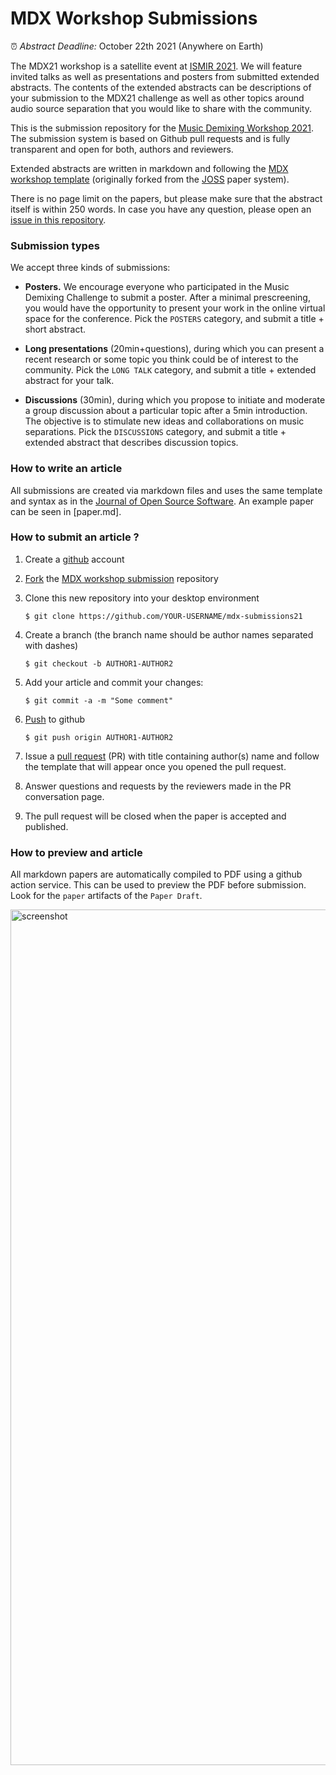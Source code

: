# MDX Workshop Submissions
⏰ _Abstract Deadline:_ October 22th 2021 (Anywhere on Earth)

The MDX21 workshop is a satellite event at [ISMIR 2021](https://ismir2021.ismir.net/). We will feature invited talks as well as presentations and posters from submitted extended abstracts. The contents of the extended abstracts can be descriptions of your submission to the MDX21 challenge as well as other topics around audio source separation that you would like to share with the community.

This is the submission repository for the [Music Demixing Workshop 2021](https://mdx-workshop.github.io). The submission system is based on Github pull requests and is fully transparent and open for both, authors and reviewers.

Extended abstracts are written in markdown and following the [MDX workshop template](https://github.com/mdx-workshop/mdx-submissions21) (originally forked from the [JOSS](https://joss.theoj.org/) paper system).

There is no page limit on the papers, but please make sure that the abstract itself is within 250 words.
In case you have any question, please open an [issue in this repository](https://github.com/mdx-workshop/mdx-submissions21/issues).

### Submission types

We accept three kinds of submissions:

- **Posters.** We encourage everyone who participated in the Music Demixing Challenge to submit a poster. After a minimal prescreening, you would have the opportunity to present your work in the online virtual space for the conference. Pick the `POSTERS` category, and submit a title + short abstract.

- **Long presentations** (20min+questions), during which you can present a recent research or some topic you think could be of interest to the community. Pick the `LONG TALK` category, and submit a title + extended abstract for your talk.

- **Discussions** (30min), during which you propose to initiate and moderate a group discussion about a particular topic after a 5min introduction. The objective is to stimulate new ideas and collaborations on music separations. Pick the `DISCUSSIONS` category, and submit a title + extended abstract that describes discussion topics.

### How to write an article

All submissions are created via markdown files and uses the same template and syntax as in the [Journal of Open Source Software](https://joss.readthedocs.io/en/latest/submitting.html). An example paper can be seen in [paper.md].

### How to submit an article ?

1. Create a [github](https://github.com) account

2. [Fork](https://help.github.com/articles/fork-a-repo/) the [MDX workshop submission](https://github.com/mdx-workshop/mdx-submissions21) repository

3. Clone this new repository into your desktop environment

   ```
   $ git clone https://github.com/YOUR-USERNAME/mdx-submissions21
   ```

4. Create a branch (the branch name should be author names separated with dashes)

   ```
   $ git checkout -b AUTHOR1-AUTHOR2
   ```


5. Add your article and commit your changes:

   ```
   $ git commit -a -m "Some comment"
   ```


6. [Push](https://help.github.com/articles/pushing-to-a-remote/) to github

   ```
   $ git push origin AUTHOR1-AUTHOR2
   ```

7. Issue a [pull request](https://help.github.com/articles/using-pull-requests/) (PR) with title containing author(s) name and follow the template that will appear once you opened the pull request.

9. Answer questions and requests by the reviewers made in the PR conversation page.

10. The pull request will be closed when the paper is accepted and published.

### How to preview and article

All markdown papers are automatically compiled to PDF using a github action service. This can be used to preview the PDF before submission. Look for the `paper` artifacts of the `Paper Draft`.

<img width="1369" alt="screenshot" src="https://user-images.githubusercontent.com/72940/128880968-51d10e51-c1d7-4892-bb4f-8071bb164594.png">
